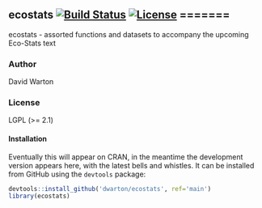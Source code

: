 ## ecostats [![Build Status](https://travis-ci.org/dwarton/ecostats.svg)](https://travis-ci.org/dwarton/ecostats) [![License](http://img.shields.io/badge/license-LGPL%20%28%3E=%202.1%29-brightgreen.svg?style=flat)](http://www.gnu.org/licenses/gpl-2.0.html) =======

ecostats - assorted functions and datasets to accompany the upcoming Eco-Stats text

### Author

David Warton

### License

LGPL (>= 2.1)

#### Installation

Eventually this will appear on CRAN, in the meantime the development version appears here, with the latest bells and whistles. It can be installed from GitHub using the `devtools` package:

``` r
devtools::install_github('dwarton/ecostats', ref='main')
library(ecostats)
```
